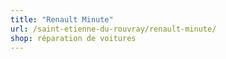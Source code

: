 ```yaml
---
title: "Renault Minute"
url: /saint-etienne-du-rouvray/renault-minute/
shop: réparation de voitures
---
```


